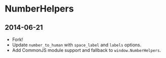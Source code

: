 # NumberHelpers

## 2014-06-21

- Fork!
- Update `number_to_human` with `space_label` and `labels` options.
- Add CommonJS module support and fallback to `window.NumberHelpers`.
